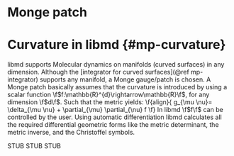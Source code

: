 Monge patch
============

Curvature in libmd               {#mp-curvature}
=====================
libmd supports Molecular dynamics on manifolds (curved surfaces) in any dimension.
Although the [integrator for curved surfaces](@ref mp-integrator) supports any manifold, a Monge gauge/patch is chosen.
A Monge patch basically assumes that the curvature is introduced by using a scalar function \f$f:\mathbb{R}^{d}\rightarrow\mathbb{R}\f$, for any dimension \f$d\f$.
Such that the metric yields: 
\f{align}{
    g_{\mu \nu}= \delta_{\mu \nu} + \partial_{\mu} \partial_{\nu} f
\f}
In libmd \f$f\f$ can be controlled by the user.
Using automatic differentiation libmd calculates all the required differential geometric forms like the metric determinant, the metric inverse, and the Christoffel symbols.

STUB
STUB
STUB
